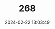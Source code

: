 ---
title: "268"
category: "Acomys louisae"
draft: false
date: 2024-02-22 13:03:49
languages:
  German: ["Louise-Stachelmaus"]
  English: ["Louise's Spiny Mouse"]
---